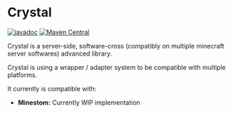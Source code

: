 # Crystal
[![javadoc](https://javadoc.io/badge2/io.github.zffu/crystal/javadoc.svg)](https://javadoc.io/doc/net.luckperms/api)
[![Maven Central](https://img.shields.io/maven-metadata/v/https/repo1.maven.org/maven2/io.github.zffu/crystal/maven-metadata.xml.svg?label=maven%20central&colorB=brightgreen)](https://search.maven.org/artifact/io.github.zffu/crystal)

Crystal is a server-side, software-cross (compatibly on multiple minecraft server softwares) advanced library.

Crystal is using a wrapper / adapter system to be compatible with multiple platforms.

It currently is compatible with:

* **Minestom:** Currently WIP implementation
